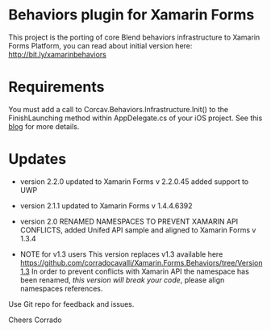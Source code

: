 Behaviors plugin for Xamarin Forms
=======================

This project is the porting of core Blend behaviors infrastructure to Xamarin Forms Platform,
you can read about initial version here: http://bit.ly/xamarinbehaviors

Requirements
============

You must add a call to Corcav.Behaviors.Infrastructure.Init() to the FinishLaunching method within AppDelegate.cs of your iOS project.  See this [blog](http://codeworks.it/blog/?p=242)
for more details.

Updates
=======
* version 2.2.0 updated to Xamarin Forms v 2.2.0.45 added support to UWP
* version 2.1.1 updated to Xamarin Forms v 1.4.4.6392
* version 2.0 RENAMED NAMESPACES TO PREVENT XAMARIN API CONFLICTS, added Unifed API sample and aligned to Xamarin Forms v 1.3.4

* NOTE for v1.3 users
This version replaces v1.3 available here https://github.com/corradocavalli/Xamarin.Forms.Behaviors/tree/Version1.3
In order to prevent conflicts with Xamarin API the namespace has been renamed, *this version will break your code*,  please align namespaces references.


Use Git repo for feedback and issues.

Cheers
Corrado

